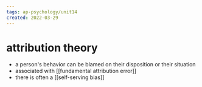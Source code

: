 ```yaml
---
tags: ap-psychology/unit14 
created: 2022-03-29
---
```


# attribution theory

- a person's behavior can be blamed on their disposition or their situation
- associated with [[fundamental attribution error]]
- there is often a [[self-serving bias]] 
